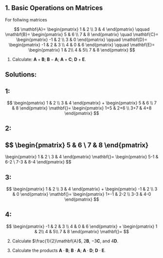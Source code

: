 ## 1. Basic Operations on Matrices

For follwing matrices 

$$
\mathbf{A}=
\begin{pmatrix}
1 & 2 \\
3 & 4 
\end{pmatrix}
\qquad
\mathbf{B}=
\begin{pmatrix}
5 & 6 \\
7 & 8
\end{pmatrix}
\quad
\mathbf{C}=
\begin{pmatrix}
-1 & 2 \\
3 & 0
\end{pmatrix}
\qquad
\mathbf{D}=
\begin{pmatrix}
-1 & 2 & 3 \\
4 & 0 & 6 
\end{pmatrix}
\qquad
\mathbf{E}=
\begin{pmatrix}
1 & 2\\
4 & 5\\
7 & 8
\end{pmatrix}
$$

1. Calculate: $\mathbf{A}+\mathbf{B}$;  $\mathbf{B}-\mathbf{A}$;  $\mathbf{A}+\mathbf{C}$; $\mathbf{D}+\mathbf{E}$. 

<!-- exercise number one results -->
<!-- number one -->
## Solutions:
## 1:
$$
\begin{pmatrix}
1 & 2 \\
3 & 4 
\end{pmatrix}
+
\begin{pmatrix}
5 & 6 \\
7 & 8
\end{pmatrix}
\mathbf{}=
\begin{pmatrix}
1+5 & 2+6 \\
3+7 & 4+8
\end{pmatrix}
$$

<!-- number two -->
## 2:
$$
\begin{pmatrix}
5 & 6 \\
7 & 8
\end{pmatrix}
-
\begin{pmatrix}
1 & 2 \\
3 & 4 
\end{pmatrix}
\mathbf{}=
\begin{pmatrix}
5-1 & 6-2 \\
7-3 & 8-4
\end{pmatrix}
$$

<!-- number three -->
## 3:
$$
\begin{pmatrix}
1 & 2 \\
3 & 4 
\end{pmatrix}
+
\begin{pmatrix}
-1 & 2 \\
3 & 0
\end{pmatrix}
\mathbf{}=
\begin{pmatrix}
1+-1 & 2-2 \\
3-3 & 4-0
\end{pmatrix}
$$

<!-- number four -->
## 4:
$$
\begin{pmatrix}
-1 & 2 & 3 \\
4 & 0 & 6 
\end{pmatrix}
+
\begin{pmatrix}
1 & 2\\
4 & 5\\
7 & 8
\end{pmatrix}
\mathbf{}=
$$




2. Calculate $\frac{1}{2}\mathbf{A}$, $2\mathbf{B}$, $-3\mathbf{C}$, and $4\mathbf{D}$.

3. Calculate the products $\mathbf{A}\cdot \mathbf{B}$; $\mathbf{B} \cdot \mathbf{A}$; $\mathbf{A} \cdot \mathbf{D}$; $\mathbf{D} \cdot \mathbf{E}$.
